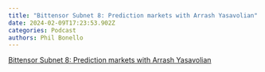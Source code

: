 ```yaml
---
title: "Bittensor Subnet 8: Prediction markets with Arrash Yasavolian"
date: 2024-02-09T17:23:53.902Z
categories: Podcast
authors: Phil Bonello
---
```

[Bittensor Subnet 8: Prediction markets with Arrash Yasavolian](https://open.spotify.com/episode/4YnQv7vbYTp81I4m4H7Tcj)